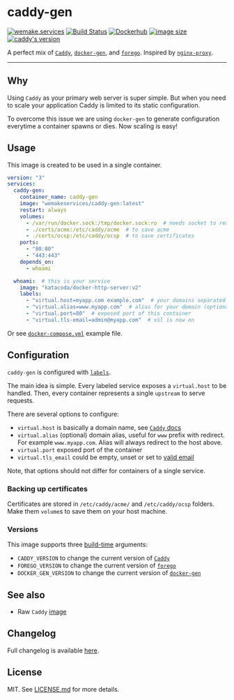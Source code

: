 # caddy-gen

[![wemake.services](https://img.shields.io/badge/-wemake.services-green.svg?label=%20&logo=data%3Aimage%2Fpng%3Bbase64%2CiVBORw0KGgoAAAANSUhEUgAAABAAAAAQCAMAAAAoLQ9TAAAABGdBTUEAALGPC%2FxhBQAAAAFzUkdCAK7OHOkAAAAbUExURQAAAAAAAAAAAAAAAAAAAAAAAAAAAAAAAP%2F%2F%2F5TvxDIAAAAIdFJOUwAjRA8xXANAL%2Bv0SAAAADNJREFUGNNjYCAIOJjRBdBFWMkVQeGzcHAwksJnAPPZGOGAASzPzAEHEGVsLExQwE7YswCb7AFZSF3bbAAAAABJRU5ErkJggg%3D%3D)](https://wemake.services) [![Build Status](https://travis-ci.org/wemake-services/caddy-gen.svg?branch=master)](https://travis-ci.org/wemake-services/caddy-gen) [![Dockerhub](https://img.shields.io/docker/pulls/wemakeservices/caddy-gen.svg)](https://hub.docker.com/r/wemakeservices/caddy-gen/) [![image size](https://images.microbadger.com/badges/image/wemakeservices/caddy-gen.svg)](https://microbadger.com/images/wemakeservices/caddy-gen) [![caddy's version](https://img.shields.io/badge/version-0.10.11-blue.svg)](https://github.com/mholt/caddy/tree/v0.10.11)

A perfect mix of [`Caddy`](https://github.com/mholt/caddy), [`docker-gen`](https://github.com/jwilder/docker-gen), and [`forego`](https://github.com/jwilder/forego). Inspired by [`nginx-proxy`](https://github.com/jwilder/nginx-proxy).

---


## Why

Using `Caddy` as your primary web server is super simple.
But when you need to scale your application Caddy is limited to its static configuration.

To overcome this issue we are using `docker-gen` to generate configuration everytime a container spawns or dies.
Now scaling is easy!


## Usage

This image is created to be used in a single container.

```yaml
version: "3"
services:
  caddy-gen:
    container_name: caddy-gen
    image: "wemakeservices/caddy-gen:latest"
    restart: always
    volumes:
      - /var/run/docker.sock:/tmp/docker.sock:ro  # needs socket to read events
      - ./certs/acme:/etc/caddy/acme  # to save acme
      - ./certs/ocsp:/etc/caddy/ocsp  # to save certificates
    ports:
      - "80:80"
      - "443:443"
    depends_on:
      - whoami

  whoami:  # this is your service
    image: "katacoda/docker-http-server:v2"
    labels:
      - "virtual.host=myapp.com example.com"  # your domains separated with a space
      - "virtual.alias=www.myapp.com"  # alias for your domain (optional)
      - "virtual.port=80"  # exposed port of this container
      - "virtual.tls-email=admin@myapp.com"  # ssl is now on
```

Or see [`docker-compose.yml`](https://github.com/wemake-services/caddy-gen/blob/master/docker-compose.yml) example file.


## Configuration

`caddy-gen` is configured with [`labels`](https://docs.docker.com/engine/userguide/labels-custom-metadata/).

The main idea is simple.
Every labeled service exposes a `virtual.host` to be handled.
Then, every container represents a single `upstream` to serve requests.

There are several options to configure:
- `virtual.host` is basically a domain name, see [`Caddy` docs](https://caddyserver.com/docs/proxy)
- `virtual.alias` (optional) domain alias, useful for `www` prefix with redirect. For example `www.myapp.com`. Alias will always redirect to the host above.
- `virtual.port` exposed port of the container
- `virtual.tls_email` could be empty, unset or set to [valid email](https://caddyserver.com/docs/tls)

Note, that options should not differ for containers of a single service.

### Backing up certificates

Certificates are stored in `/etc/caddy/acme/` and `/etc/caddy/ocsp` folders.
Make them `volume`s to save them on your host machine.

### Versions

This image supports three [build-time](https://docs.docker.com/engine/reference/commandline/build/#set-build-time-variables-build-arg) arguments:

- `CADDY_VERSION` to change the current version of [`Caddy`](https://github.com/mholt/caddy/releases)
- `FOREGO_VERSION` to change the current version of [`forego`](https://github.com/jwilder/forego/releases)
- `DOCKER_GEN_VERSION` to change the current version of [`docker-gen`](https://github.com/jwilder/docker-gen/releases)


## See also

- Raw `Caddy` [image](https://github.com/wemake-services/caddy-docker)


## Changelog

Full changelog is available [here](https://github.com/wemake-services/caddy-gen/blob/master/CHANGELOG.md).


## License

MIT. See [LICENSE.md](https://github.com/wemake-services/caddy-gen/blob/master/LICENSE.md) for more details.
